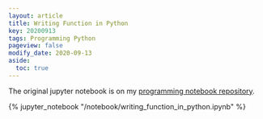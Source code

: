 ```yaml
---
layout: article
title: Writing Function in Python
key: 20200913
tags: Programming Python 
pageview: false
modify_date: 2020-09-13
aside:
  toc: true
---
```


<!--more-->

The original jupyter notebook is on my [programming notebook repository](https://github.com/Yuleii/programming_notebook).

{% jupyter_notebook "/notebook/writing_function_in_python.ipynb" %}
